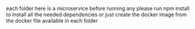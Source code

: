 each folder here is a microservice
before running any please run npm install to install all the needed dependencies
or just create the docker image from the docker file available in each folder
